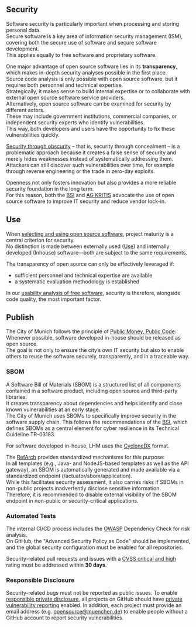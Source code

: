 ## Security

Software security is particularly important when processing and storing personal data.  
Secure software is a key area of information security management (ISM), covering both the secure use of software and secure software development.  
This applies equally to free software and proprietary software.

One major advantage of open source software lies in its __transparency__, which makes in-depth security analyses possible in the first place.  
Source code analysis is only possible with open source software, but it requires both personnel and technical expertise.  
Strategically, it makes sense to build internal expertise or to collaborate with external open source software service providers.  
Alternatively, open source software can be examined for security by different actors.  
These may include government institutions, commercial companies, or independent security experts who identify vulnerabilities.  
This way, both developers and users have the opportunity to fix these vulnerabilities quickly.

[Security through obscurity](https://de.wikipedia.org/wiki/Security_through_obscurity) – that is, security through concealment – is a problematic approach because it creates a false sense of security and merely hides weaknesses instead of systematically addressing them.  
Attackers can still discover such vulnerabilities over time, for example through reverse engineering or the trade in zero-day exploits.

Openness not only fosters innovation but also provides a more reliable security foundation in the long term.  
For this reason, both the [BSI](https://www.bsi.bund.de/DE/Themen/Unternehmen-und-Organisationen/Informationen-und-Empfehlungen/Freie-Software/freie-software.html) and [AG KRITIS](https://ag.kritis.info/politische-forderungen/#opensource) advocate the use of open source software to improve IT security and reduce vendor lock-in.

## Use

When [selecting and using open source software](./usability-analysis), project maturity is a central criterion for security.  
No distinction is made between externally used ([Use](use)) and internally developed (Inhouse) software—both are subject to the same requirements.

The transparency of open source can only be effectively leveraged if:

- sufficient personnel and technical expertise are available  
- a systematic evaluation methodology is established  

In our [usability analysis of free software](usability-analysis#security), security is therefore, alongside code quality, the most important factor.

## Publish

The City of Munich follows the principle of [Public Money, Public Code](./publish.md):  
Whenever possible, software developed in-house should be released as open source.  
The goal is not only to ensure the city’s own IT security but also to enable others to reuse the software securely, transparently, and in a traceable way.

### SBOM

A Software Bill of Materials (SBOM) is a structured list of all components contained in a software product, including open source and third-party libraries.  
It creates transparency about dependencies and helps identify and close known vulnerabilities at an early stage.  
The City of Munich uses SBOMs to specifically improve security in the software supply chain. This follows the recommendations of the [BSI](https://www.bsi.bund.de/DE/Service-Navi/Presse/Alle-Meldungen-News/Meldungen/TR-03183-2-SBOM-Anforderungen.html), which defines SBOMs as a central element for cyber resilience in its Technical Guideline TR-03183.

For software developed in-house, LHM uses the [CycloneDX](https://cyclonedx.org/) format.

The [RefArch](https://refarch.oss.muenchen.de/cross-cutting-concepts/security.html) provides standardized mechanisms for this purpose:  
In all templates (e.g., Java- and NodeJS-based templates as well as the API gateway), an SBOM is automatically generated and made available via a standardized endpoint (/actuator/sbom/application).  
While this facilitates security assessment, it also carries risks if SBOMs in non-public projects inadvertently disclose sensitive information.  
Therefore, it is recommended to disable external visibility of the SBOM endpoint in non-public or security-critical applications.

### Automated Tests

The internal CI/CD process includes the [OWASP](https://de.wikipedia.org/wiki/Open_Worldwide_Application_Security_Project) Dependency Check for risk analysis.  
On GitHub, the "Advanced Security Policy as Code" should be implemented, and the global security configuration must be enabled for all repositories.

Security-related pull requests and issues with a [CVSS critical and high](https://nvd.nist.gov/vuln-metrics/cvss) rating must be addressed within __30 days__.

### Responsible Disclosure

Security-related bugs must not be reported as public issues.
To enable [responsible private disclosure](https://cheatsheetseries.owasp.org/cheatsheets/Vulnerability_Disclosure_Cheat_Sheet.html#private-disclosure), all projects on GitHub should have [private vulnerability reporting](https://docs.github.com/en/code-security/security-advisories/working-with-repository-security-advisories/configuring-private-vulnerability-reporting-for-a-repository) enabled. In addition, each project must provide an email address (e.g. [opensource@muenchen.de](mailto:opensource@muenchen.de)) to enable people without a GitHub account to report security vulnerabilities.

